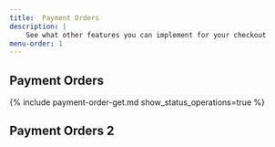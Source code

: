 ```yaml
---
title:  Payment Orders
description: |
    See what other features you can implement for your checkout
menu-order: 1
---
```


## Payment Orders

{% include payment-order-get.md show_status_operations=true %}

## Payment Orders 2